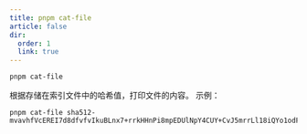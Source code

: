 ```yaml
---
title: pnpm cat-file
article: false
dir:
  order: 1
  link: true
---
```


```bash
pnpm cat-file
```

根据存储在索引文件中的哈希值，打印文件的内容。 示例：

```text
pnpm cat-file sha512-mvavhfVcEREI7d8dfvfvIkuBLnx7+rrkHHnPi8mpEDUlNpY4CUY+CvJ5mrrLl18iQYo1odFwBV7
```